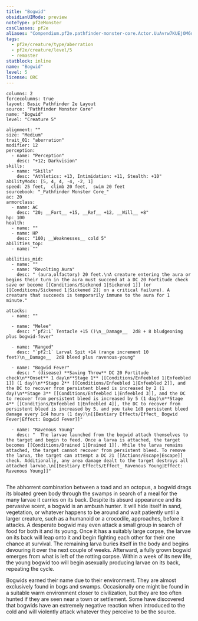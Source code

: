 ```yaml
---
title: "Bogwid"
obsidianUIMode: preview
noteType: pf2eMonster
cssClasses: pf2e
aliases: "Compendium.pf2e.pathfinder-monster-core.Actor.UuAvrw7KUEjOM6uN" 
tags:
  - pf2e/creature/type/aberration
  - pf2e/creature/level/5
  - remaster
statblock: inline
name: "Bogwid"
level: 5
license: ORC
---
```


```statblock
columns: 2
forcecolumns: true
layout: Basic Pathfinder 2e Layout
source: "Pathfinder Monster Core"
name: "Bogwid"
level: "Creature 5"

alignment: ""
size: "Medium"
trait_01: "aberration"
modifier: 12
perception:
  - name: "Perception"
    desc: "+12; Darkvision"
skills:
  - name: "Skills"
    desc: "Athletics: +13, Intimidation: +11, Stealth: +10"
abilityMods: [5, 4, 4, -4, -2, 1]
speed: 25 feet,  climb 20 feet,  swim 20 feet
sourcebook: "_Pathfinder Monster Core_"
ac: 20
armorclass:
  - name: AC
    desc: "20; __Fort__ +15, __Ref__ +12, __Will__ +8"
hp: 100
health:
  - name: ""
  - name: HP
    desc: "100; __Weaknesses__ cold 5"
abilities_top:
  - name: ""

abilities_mid:
  - name: ""
  - name: "Revolting Aura"
    desc: " (aura,olfactory) 20 feet.\nA creature entering the aura or begins their turn in the aura must succeed at a DC 20 Fortitude check save or become [[Conditions/Sickened 1|Sickened 1]] (or [[Conditions/Sickened 1|Sickened 2]] on a critical failure). A creature that succeeds is temporarily immune to the aura for 1 minute."

attacks:
  - name: ""

  - name: "Melee"
    desc: "`pf2:1` Tentacle +15 ()\n__Damage__  2d8 + 8 bludgeoning plus bogwid-fever"

  - name: "Ranged"
    desc: "`pf2:1` Larval Spit +14 (range increment 10 feet)\n__Damage__  2d8 bleed plus ravenous-young"

  - name: "Bogwid Fever"
    desc: " (disease) **Saving Throw** DC 20 Fortitude check\n**Onset** 1 day\n**Stage 1** [[Conditions/Enfeebled 1|Enfeebled 1]] (1 day)\n**Stage 2** [[Conditions/Enfeebled 1|Enfeebled 2]], and the DC to recover from persistent bleed is increased by 2 (1 day)\n**Stage 3** [[Conditions/Enfeebled 1|Enfeebled 3]], and the DC to recover from persistent bleed is increased by 5 (1 day)\n**Stage 4** [[Conditions/Enfeebled 1|Enfeebled 4]], the DC to recover from persistent bleed is increased by 5, and you take 1d8 persistent bleed damage every 1d4 hours (1 day)\n[[Bestiary Effects/Effect_ Bogwid Fever|Effect: Bogwid Fever]]"

  - name: "Ravenous Young"
    desc: "  The larvae launched from the bogwid attach themselves to the target and begin to feed. Once a larva is attached, the target becomes [[Conditions/Drained 1|Drained 1]]. While the larva remains attached, the target cannot recover from persistent bleed. To remove the larva, the target can attempt a DC 21 [[Actions/Escape|Escape]] check. Additionally, any area damage dealt to the target destroys all attached larvae.\n[[Bestiary Effects/Effect_ Ravenous Young|Effect: Ravenous Young]]"
 
```



The abhorrent combination between a toad and an octopus, a bogwid drags its bloated green body through the swamps in search of a meal for the many larvae it carries on its back. Despite its absurd appearance and its pervasive scent, a bogwid is an ambush hunter. It will hide itself in sand, vegetation, or whatever happens to be around and wait patiently until a larger creature, such as a humanoid or a crocodile, approaches, before it attacks. A desperate bogwid may even attack a small group in search of food for both it and its young. Once it has a suitably large corpse, the larvae on its back will leap onto it and begin fighting each other for their one chance at survival. The remaining larva buries itself in the body and begins devouring it over the next couple of weeks. Afterward, a fully grown bogwid emerges from what is left of the rotting corpse. Within a week of its new life, the young bogwid too will begin asexually producing larvae on its back, repeating the cycle.

Bogwids earned their name due to their environment. They are almost exclusively found in bogs and swamps. Occasionally one might be found in a suitable warm environment closer to civilization, but they are too often hunted if they are seen near a town or settlement. Some have discovered that bogwids have an extremely negative reaction when introduced to the cold and will violently attack whatever they perceive to be the source.
